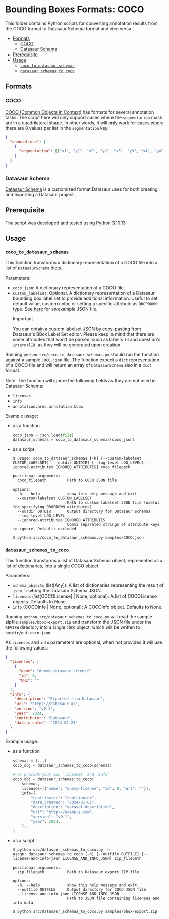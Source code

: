 # Bounding Boxes Formats: COCO 

This folder contains Python scripts for converting annotation results from the COCO format to Datasaur Schema format and vice versa. 

- [Formats](#formats)
  - [COCO](#coco)
  - [Datasaur Schema](#datasaur-schema)
- [Prerequisite](#prerequisite)
- [Usage](#usage)
  - [`coco_to_datasaur_schemas`](#coco_to_datasaur_schemas)
  - [`datasaur_schemas_to_coco`](#datasaur_schemas_to_coco)


## Formats

### COCO

[COCO (Common Objects in Context)](https://cocodataset.org/#home) has formats for several annotation tasks. 
The script here will only support cases where the `segmentation` mask are in a quadrilateral shape. 
In other words, it will only work for cases where there are 8 values per list in the `segmentation` key. 

```json
{
  "annotations": [
    {
      "segmentation": [["x1", "y1", "x2", "y2", "x3", "y3", "x4", "y4", "x5", "y5", "x6", "y6", "x7", "y7", "x8", "y8"]]
    }
  ]
}
```

### Datasaur Schema

[Datasaur Schema](https://docs.datasaur.ai/compatibility-and-updates/supported-formats#datasaur-schema-format) is a customized format Datasaur uses for both creating and exporting a Datasaur project. 


## Prerequisite

The script was developed and tested using Python 3.10.13

## Usage

### `coco_to_datasaur_schemas`

This function transforms a dictionary representation of a COCO file into a list of `DatasaurSchema` dicts.

Parameters: 
- `coco_json`: A dictionary representation of a COCO file.
- `custom_labelset`: Optional. A dictionary representation of a Datasaur bounding box label set to provide additional information. Useful to set default value, custom color, or setting a specific attribute as `DROPDOWN` type. See [here](./samples/custom-label-set.json) for an example JSON file.
  > [!IMPORTANT]  
  > You can obtain a custom labelset JSON by copy-pasting from Datasaur's BBox Label Set editor. Please keep in mind that there are some attributes that won't be parsed, such as label's `id` and question's `internalId`, as they will be generated upon creation.

Running `python src/coco_to_datasaur_schemas.py` should run the function against a sample `COCO.json` file. The function expect a `dict` representation of a COCO file and will return an array of `DatasaurSchema` also in a `dict` format. 

Note: The function will ignore the following fields as they are not used in Datasaur Schema: 
- `licenses`
- `info`
- `annotation.area`, `annotation.bbox`

Example usage: 
- as a function
  ```python
  coco_json = json.load(file)
  datasaur_schemas = coco_to_datasaur_schemas(coco_json)
  ```
- as a script
  ```
  $ usage: coco_to_datasaur_schemas [-h] [--custom-labelset CUSTOM_LABELSET] [--outdir OUTDIR] [--log-level LOG_LEVEL] [--ignored-attributes IGNORED_ATTRIBUTES] coco_filepath

  positional arguments:
    coco_filepath         Path to COCO JSON file

  options:
    -h, --help            show this help message and exit
    --custom-labelset CUSTOM_LABELSET
                          Path to custom labelset JSON file (useful for specifying DROPDOWN attributes)
    --outdir OUTDIR       Output directory for Datasaur schemas
    --log-level LOG_LEVEL
    --ignored-attributes IGNORED_ATTRIBUTES
                          Comma separated strings of attribute keys to ignore. Default: occluded

  $ python src/coco_to_datasaur_schemas.py samples/COCO.json
  ```

### `datasaur_schemas_to_coco`

This function transforms a list of Datasaur Schema object, represented as a list of dictionaries, into a single COCO object.

Parameters:
- `schema_objects` (list[Any]): A list of dictionaries representing the result of `json.load`-ing the Datasaur Schema JSON.
- `licenses` (list[COCOLicense] | None, optional): A list of COCOLicense objects. Defaults to None.
- `info` (COCOInfo | None, optional): A COCOInfo object. Defaults to None.

Running `python src/datasaur_schemas_to_coco.py` will read the sample zipfile `samples/bbox-export.zip` and transform the JSON file under the `REVIEW` directory into a single `COCO` object, which will be written to `outdir/out-coco.json`. 

As `licenses` and `info` parameters are optional, when not provided it will use the following values: 

```json
{
  "licenses": [
    {
      "name": "dummy-datasaur-license", 
      "id": 0,
      "URL": ""
    }
  ],
  "info": {
    "description": "Exported from Datasaur",
    "url": "https://datasaur.ai",
    "version": "v0.1",
    "year": 2024,
    "contributor": "Datasaur",
    "date_created": "2024-04-23"
  }
}
```


Example usage:
- as a function
  ```python
  schemas = [...]
  coco_obj = datasaur_schemas_to_coco(schemas)

  # or provide your own `licenses` and `info`
  coco_obj = datasaur_schemas_to_coco(
      schemas,
      licenses=[{"name": "dummy-license", "id": 0, "url": ""}],
      info={
          "contributor": "contributor",
          "date_created": "2024-01-01",
          "description": "dataset-description",
          "url": "http://example.com",
          "version": "v0.1",
          "year": 2024,
      },
  )
  ```
- as a script
  ```
  $ python src/datasaur_schemas_to_coco.py -h
  usage: datasaur_schemas_to_coco [-h] [--outfile OUTFILE] [--license-and-info-json LICENSE_AND_INFO_JSON] zip_filepath

  positional arguments:
    zip_filepath          Path to Datasaur export ZIP file

  options:
    -h, --help            show this help message and exit
    --outfile OUTFILE     Output directory for COCO JSON file
    --license-and-info-json LICENSE_AND_INFO_JSON
                          Path to JSON file containing licenses and info data
  
  $ python src/datasaur_schemas_to_coco.py samples/bbox-export.zip
  ```
